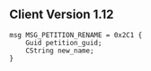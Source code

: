 ## Client Version 1.12

```rust,ignore
msg MSG_PETITION_RENAME = 0x2C1 {
    Guid petition_guid;    
    CString new_name;    
}

```
